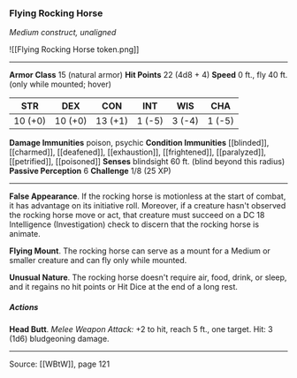 ### Flying Rocking Horse
_Medium construct, unaligned_

![[Flying Rocking Horse token.png]]


---

**Armor Class** 15 (natural armor)
**Hit Points** 22 (4d8 + 4)
**Speed** 0 ft., fly 40 ft. (only while mounted; hover)

| STR     | DEX     | CON     | INT     | WIS     | CHA     |
|---------|---------|---------|---------|---------|---------|
| 10 (+0) | 10 (+0) | 13 (+1) | 1 (-5) | 3 (-4) | 1 (-5) |

**Damage Immunities** poison, psychic
**Condition Immunities** [[blinded]], [[charmed]], [[deafened]], [[exhaustion]], [[frightened]], [[paralyzed]], [[petrified]], [[poisoned]]
**Senses** blindsight 60 ft. (blind beyond this radius)
**Passive Perception** 6
**Challenge** 1/8 (25 XP)

---

**False Appearance**. If the rocking horse is motionless at the start of combat, it has advantage on its initiative roll. Moreover, if a creature hasn't observed the rocking horse move or act, that creature must succeed on a DC 18 Intelligence (Investigation) check to discern that the rocking horse is animate.

**Flying Mount**. The rocking horse can serve as a mount for a Medium or smaller creature and can fly only while mounted.

**Unusual Nature**. The rocking horse doesn't require air, food, drink, or sleep, and it regains no hit points or Hit Dice at the end of a long rest.

##### Actions
**Head Butt**. _Melee Weapon Attack:_ +2 to hit, reach 5 ft., one target. Hit: 3 (1d6) bludgeoning damage.


---

Source: [[WBtW]], page 121